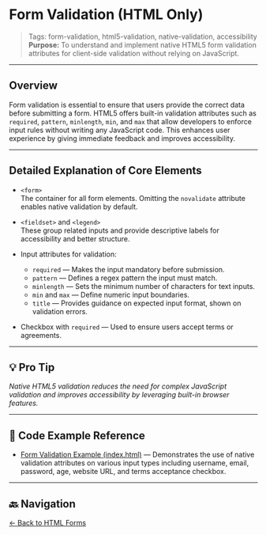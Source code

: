 # Form Validation (HTML Only)

> Tags: form-validation, html5-validation, native-validation, accessibility  
> **Purpose:** To understand and implement native HTML5 form validation attributes for client-side validation without relying on JavaScript.

---

## Overview

Form validation is essential to ensure that users provide the correct data before submitting a form. HTML5 offers built-in validation attributes such as `required`, `pattern`, `minlength`, `min`, and `max` that allow developers to enforce input rules without writing any JavaScript code. This enhances user experience by giving immediate feedback and improves accessibility.

---

## Detailed Explanation of Core Elements

- `<form>`  
  The container for all form elements. Omitting the `novalidate` attribute enables native validation by default.

- `<fieldset>` and `<legend>`  
  These group related inputs and provide descriptive labels for accessibility and better structure.

- Input attributes for validation:  
  - `required` — Makes the input mandatory before submission.  
  - `pattern` — Defines a regex pattern the input must match.  
  - `minlength` — Sets the minimum number of characters for text inputs.  
  - `min` and `max` — Define numeric input boundaries.  
  - `title` — Provides guidance on expected input format, shown on validation errors.  

- Checkbox with `required` — Used to ensure users accept terms or agreements.

---

## 💡 Pro Tip

_Native HTML5 validation reduces the need for complex JavaScript validation and improves accessibility by leveraging built-in browser features._

---

## 🧪 Code Example Reference

- [Form Validation Example (index.html)](index.html) — Demonstrates the use of native validation attributes on various input types including username, email, password, age, website URL, and terms acceptance checkbox.

---

## 🔙 Navigation

[← Back to HTML Forms](../README.md)
